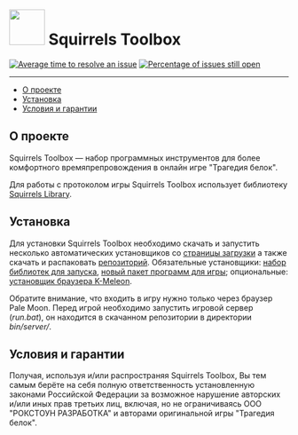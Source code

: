 # <img src="https://isoviet.github.io/media/icons/nut/icon.svg" height="64"> Squirrels Toolbox

[![Average time to resolve an issue](http://isitmaintained.com/badge/resolution/isoviet/sq-toolbox.svg)](http://isitmaintained.com/project/isoviet/sq-toolbox "Average time to resolve an issue") [![Percentage of issues still open](http://isitmaintained.com/badge/open/isoviet/sq-toolbox.svg)](http://isitmaintained.com/project/isoviet/sq-toolbox "Percentage of issues still open")

--------------

* [О проекте](#о-проекте)
* [Установка](#установка)
* [Условия и гарантии](#условия-и-гарантии)

## О проекте
Squirrels Toolbox — набор программных инструментов для более комфортного времяпрепровождения в онлайн игре "Трагедия белок".

Для работы с протоколом игры Squirrels Toolbox использует библиотеку [Squirrels Library](https://github.com/isovlet/sq-lib).

## Установка
Для установки Squirrels Toolbox необходимо скачать и запустить несколько автоматических установщиков со [страницы загрузки](https://github.com/isoviet/sq-toolbox/releases) а также скачать и распаковать [репозиторий](https://github.com/isoviet/sq-toolbox/archive/refs/heads/master.zip). Обязательные установщики: [набор библиотек для запуска](https://github.com/isoviet/sq-toolbox/releases/download/sq-toolbox-redist/sq-toolbox-redist.exe), [новый пакет программ для игры](https://github.com/isoviet/sq-toolbox/releases/download/sq-toolbox-playkit-new/sq-toolbox-playkit-new.exe); опциональные: [установщик браузера K-Meleon](https://github.com/isoviet/sq-toolbox/releases/download/sq-toolbox-kmeleon/sq-toolbox-kmeleon.exe).

Обратите внимание, что входить в игру нужно только через браузер Pale Moon. Перед игрой необходимо запустить игровой сервер (*run.bat*), он находится в скачанном репозитории в директории *bin/server/*.

## Условия и гарантии
Получая, используя и/или распространяя Squirrels Toolbox, Вы тем самым берёте на себя полную ответственность установленную законами Российской Федерации за возможное нарушение авторских и/или иных прав третьих лиц, включая, но не ограничиваясь ООО "РОКСТОУН РАЗРАБОТКА" и авторами оригинальной игры "Трагедия белок".
